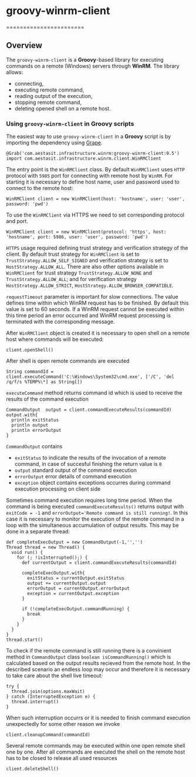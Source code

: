 # groovy-winrm-client
=======================

## Overview

The `groovy-winrm-client` is a **Groovy**-based library for executing commands on a remote (Windows) servers through **WinRM**. The library allows:

- connecting,
- executing remote command,
- reading output of the execution,
- stopping remote command,
- deleting opened shell on a remote host.

### Using `groovy-winrm-client` in Groovy scripts

The easiest way to use `groovy-winrm-client` in a **Groovy** script is by importing the dependency using [Grape](http://groovy.codehaus.org/Grape).

    @Grab('com.aestasit.infrastructure.winrm:groovy-winrm-client:0.5')
    import com.aestasit.infrastructure.winrm.client.WinRMClient

The entry point is the `WinRMClient` class. By default `WinRMClient` uses `HTTP` protocol
with `5985` port for connecting with remote host by `WinRM`.
For starting it is necessary to define host name, user and password used to connect to the remote host:

    WinRMClient client = new WinRMClient(host: 'hostname', user: 'user', password: 'pwd')

To use the `WinRMClient` via HTTPS we need to set corresponding protocol and port.

    WinRMClient client = new WinRMClient(protocol: 'https', host: 'hostname', port: 5986, user: 'user', password: 'pwd')

`HTTPS` usage required defining trust strategy and verification strategy of the client. By default trust strategy for `WinRMClient` is set to  `TrustStrategy.ALLOW_SELF_SIGNED` and verification strategy is set to `HostStrategy.ALLOW_ALL`. 
There are also other options available in `WinRMClient` for trust strategy `TrustStrategy.ALLOW_NONE` and `TrustStrategy.ALLOW_ALL`; and for verification strategy `HostStrategy.ALLOW_STRICT`, `HostStrategy.ALLOW_BROWSER_COMPATIBLE`.

`requestTimeout` parameter is important for slow connections. The value defines time within which WinRM request has to be finished. By default this value is set to 60 seconds. If a WinRM request cannot be executed within this time period an error occurred and WinRM request processing is terminated with the corresponding message.

After `WinRMClient` object is created it is necessary to open shell on a remote host where commands will be executed:

    client.openShell()

After shell is open remote commands are executed 

    String commandId = client.executeCommand('C:\Windows\System32\cmd.exe', ['/C', 'del /q/f/s %TEMP%\*] as String[])

`executeCommand` method returns command id which is used to receive the results of the command execution

    CommandOutput  output = client.commandExecuteResults(commandId)
    output.with{
      println exitStatus
      println output
      println errorOutput
    }

`CommandOutput` contains 

  - `exitStatus` to indicate the results of the invocation of a remote command, in case of succesful finishing the return value is `0`
  -  `output` standard output of the command execution
  -  `errorOutput` error details of command execution
  -  `exception` object contains exceptions occurres during command execution processing on client side

Sometimes command execution requires long time period. When the command is being executed `commandExecuteResults()` returns output with `exitCode = -1` and `errorOutput='Remote command is still running!`. In this case it is necessary to monitor the execution of the remote command in a loop with the simultaneous accumulation of output results. This may be done in a separate thread:

    def completeExecOutput = new CommandOutput(-1,'','')
    Thread thread = new Thread() {
      void run() {
        for (; !isInterrupted();) {
          def currentOutput = client.commandExecuteResults(commandId)

          completeExecOutput.with{
            exitStatus = currentOutput.exitStatus
            output += currentOutput.output
            errorOutput = currentOutput.errorOutput
            exception = currentOutput.exception
          }

          if (!completeExecOutput.commandRunning) {
            break
          }
        }
      }
    }
    thread.start()


To check if the remote command is still running there is a convinient method in `CommandOutput` class `boolean isCommandRunning()` which is calculated based on the output results recieved from the remote host.
In the described scenario an endless loop may occur and therefore it is necessary to take care about the shell live timeout:

    try {
      thread.join(options.maxWait)
    } catch (InterruptedException e) {
      thread.interrupt()
    }

When such interruption occurrs or it is needed to finish command execution unexpectedly for some other reason we invoke

    client.cleanupCommand(commandId)

Several remote commands may be executed within one open remote shell one by one.
After all commands are executed the shell on the remote host has to be closed to release all used resources

    client.deleteShell()

